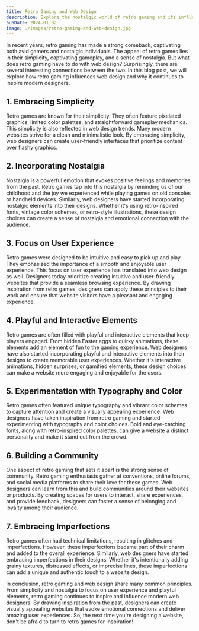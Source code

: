 ```yaml
---
title: Retro Gaming and Web Design
description: Explore the nostalgic world of retro gaming and its influence on modern web design. Discover the perfect fusion of old-school graphics and innovative UI/UX.
pubDate: 2024-01-02
image: ./images/retro-gaming-and-web-design.jpg
---
```


In recent years, retro gaming has made a strong comeback, captivating both avid gamers and nostalgic individuals. The appeal of retro games lies in their simplicity, captivating gameplay, and a sense of nostalgia. But what does retro gaming have to do with web design? Surprisingly, there are several interesting connections between the two. In this blog post, we will explore how retro gaming influences web design and why it continues to inspire modern designers.

## 1. Embracing Simplicity

Retro games are known for their simplicity. They often feature pixelated graphics, limited color palettes, and straightforward gameplay mechanics. This simplicity is also reflected in web design trends. Many modern websites strive for a clean and minimalistic look. By embracing simplicity, web designers can create user-friendly interfaces that prioritize content over flashy graphics.

## 2. Incorporating Nostalgia

Nostalgia is a powerful emotion that evokes positive feelings and memories from the past. Retro games tap into this nostalgia by reminding us of our childhood and the joy we experienced while playing games on old consoles or handheld devices. Similarly, web designers have started incorporating nostalgic elements into their designs. Whether it's using retro-inspired fonts, vintage color schemes, or retro-style illustrations, these design choices can create a sense of nostalgia and emotional connection with the audience.

## 3. Focus on User Experience

Retro games were designed to be intuitive and easy to pick up and play. They emphasized the importance of a smooth and enjoyable user experience. This focus on user experience has translated into web design as well. Designers today prioritize creating intuitive and user-friendly websites that provide a seamless browsing experience. By drawing inspiration from retro games, designers can apply these principles to their work and ensure that website visitors have a pleasant and engaging experience.

## 4. Playful and Interactive Elements

Retro games are often filled with playful and interactive elements that keep players engaged. From hidden Easter eggs to quirky animations, these elements add an element of fun to the gaming experience. Web designers have also started incorporating playful and interactive elements into their designs to create memorable user experiences. Whether it's interactive animations, hidden surprises, or gamified elements, these design choices can make a website more engaging and enjoyable for the users.

## 5. Experimentation with Typography and Color

Retro games often featured unique typography and vibrant color schemes to capture attention and create a visually appealing experience. Web designers have taken inspiration from retro gaming and started experimenting with typography and color choices. Bold and eye-catching fonts, along with retro-inspired color palettes, can give a website a distinct personality and make it stand out from the crowd.

## 6. Building a Community

One aspect of retro gaming that sets it apart is the strong sense of community. Retro gaming enthusiasts gather at conventions, online forums, and social media platforms to share their love for these games. Web designers can learn from this and build communities around their websites or products. By creating spaces for users to interact, share experiences, and provide feedback, designers can foster a sense of belonging and loyalty among their audience.

## 7. Embracing Imperfections

Retro games often had technical limitations, resulting in glitches and imperfections. However, these imperfections became part of their charm and added to the overall experience. Similarly, web designers have started embracing imperfections in their designs. Whether it's intentionally adding grainy textures, distressed effects, or imprecise lines, these imperfections can add a unique and authentic touch to a website design.

In conclusion, retro gaming and web design share many common principles. From simplicity and nostalgia to focus on user experience and playful elements, retro gaming continues to inspire and influence modern web designers. By drawing inspiration from the past, designers can create visually appealing websites that evoke emotional connections and deliver amazing user experiences. So, the next time you're designing a website, don't be afraid to turn to retro games for inspiration!
